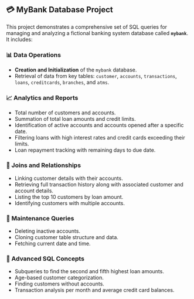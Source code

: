 

## 💳 MyBank Database Project

This project demonstrates a comprehensive set of SQL queries for managing and analyzing a fictional banking system database called **`mybank`**. It includes:

### 📊 Data Operations

* **Creation and Initialization** of the `mybank` database.
* Retrieval of data from key tables: `customer`, `accounts`, `transactions`, `loans`, `creditcards`, `branches`, and `atms`.

### 📈 Analytics and Reports

* Total number of customers and accounts.
* Summation of total loan amounts and credit limits.
* Identification of active accounts and accounts opened after a specific date.
* Filtering loans with high interest rates and credit cards exceeding their limits.
* Loan repayment tracking with remaining days to due date.

### 🔗 Joins and Relationships

* Linking customer details with their accounts.
* Retrieving full transaction history along with associated customer and account details.
* Listing the top 10 customers by loan amount.
* Identifying customers with multiple accounts.

### 🧹 Maintenance Queries

* Deleting inactive accounts.
* Cloning customer table structure and data.
* Fetching current date and time.

### 📐 Advanced SQL Concepts

* Subqueries to find the second and fifth highest loan amounts.
* Age-based customer categorization.
* Finding customers without accounts.
* Transaction analysis per month and average credit card balances.


